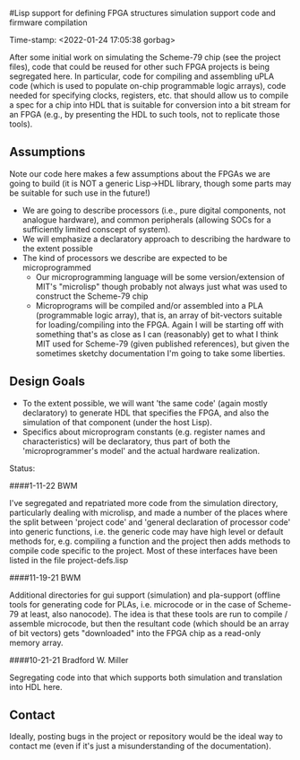 #Lisp support for defining FPGA structures
simulation support code and firmware compilation

Time-stamp: <2022-01-24 17:05:38 gorbag>

After some initial work on simulating the Scheme-79 chip (see the project files), code that could be reused for other
such FPGA projects is being segregated here. In particular, code for compiling and assembling uPLA code (which is used
to populate on-chip programmable logic arrays), code needed for specifying clocks, registers, etc. that should allow us
to compile a spec for a chip into HDL that is suitable for conversion into a bit stream for an FPGA (e.g., by presenting
the HDL to such tools, not to replicate those tools).

## Assumptions

Note our code here makes a few assumptions about the FPGAs we are going to build (it is NOT a generic Lisp->HDL
library, though some parts may be suitable for such use in the future!)

* We are going to describe processors (i.e., pure digital components, not analogue hardware), and common peripherals
  (allowing SOCs for a sufficiently limited conscept of system). 
* We will emphasize a declaratory approach to describing the hardware to the extent possible
* The kind of processors we describe are expected to be microprogrammed
  * Our microprogramming language will be some version/extension of MIT's "microlisp" though probably not always just
    what was used to construct the Scheme-79 chip
  * Microprograms will be compiled and/or assembled into a PLA (programmable logic array), that is, an array of
    bit-vectors suitable for loading/compiling into the FPGA. Again I will be starting off with something that's as
    close as I can (reasonably) get to what I think MIT used for Scheme-79 (given published references), 
    but given the sometimes sketchy documentation I'm going to take some liberties.

    
## Design Goals
* To the extent possible, we will want 'the same code' (again mostly declaratory) to generate HDL that specifies the
  FPGA, and also the simulation of that component (under the host Lisp). 
* Specifics about microprogram constants (e.g. register names and characteristics) will be declaratory, thus
  part of both the 'microprogrammer's model' and the actual hardware realization.
    
Status:

####1-11-22 BWM

I've segregated and repatriated more code from the simulation directory, particularly dealing with microlisp, and
made a number of the places where the split between 'project code' and 'general declaration of processor code' into
generic functions, i.e. the generic code may have high level or default methods for, e.g. compiling a function and the
project then adds methods to compile code specific to the project. Most of these interfaces have been listed in the
file project-defs.lisp

####11-19-21 BWM

Additional directories for gui support (simulation) and pla-support (offline tools for generating code for PLAs, i.e.
microcode or in the case of Scheme-79 at least, also nanocode). The idea is that these tools are run to compile /
assemble microcode, but then the resultant code (which should be an array of bit vectors) gets "downloaded" into the
FPGA chip as a read-only memory array.

####10-21-21 Bradford W. Miller

Segregating code into that which supports both simulation and translation into HDL here.

## Contact

Ideally, posting bugs in the project or repository would be the ideal way to contact me (even if it's just a
misunderstanding of the documentation). 

